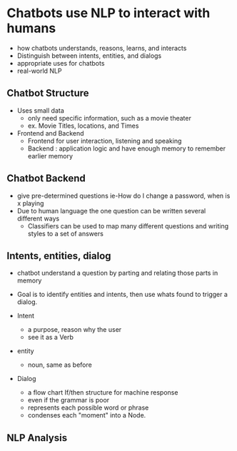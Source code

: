 # Chatbots use NLP to interact with humans
- how chatbots understands, reasons, learns, and interacts
- Distinguish between intents, entities, and dialogs
- appropriate uses for chatbots
- real-world NLP

## Chatbot Structure
- Uses small data
    - only need specific information, such as a movie theater
    - ex. Movie Titles, locations, and Times
- Frontend and Backend
    - Frontend for user interaction, listening and speaking 
    - Backend : application logic and have enough memory to remember earlier memory

## Chatbot Backend
- give pre-determined questions ie-How do I change a password, when is x playing
- Due to human language the one question can be written several different ways
    - Classifiers can be used to map many different questions and writing styles to a set of answers

## Intents, entities, dialog
- chatbot understand a question by parting and relating those parts in memory
- Goal is to identify entities and intents, then use whats found to trigger a dialog.

- Intent
    - a purpose, reason why the user
    - see it as a Verb
- entity 
    - noun, same as before
- Dialog
    - a flow chart If/then structure for machine response
    - even if the grammar is poor
    - represents each possible word or phrase
    - condenses each "moment" into a Node.

## NLP Analysis